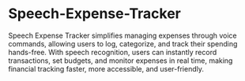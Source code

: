 # Speech-Expense-Tracker
Speech Expense Tracker simplifies managing expenses through voice commands, allowing users to log, categorize, and track their spending hands-free. With speech recognition, users can instantly record transactions, set budgets, and monitor expenses in real time, making financial tracking faster, more accessible, and user-friendly.
